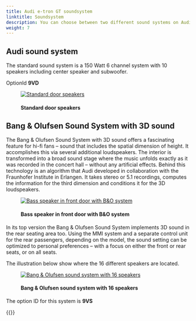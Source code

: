 ```yaml
---
title: Audi e-tron GT soundsystem
linktitle: Soundsystem
description: You can choose between two different sound systems on Audi e-tron GT and Audi RS e-tron GT 
weight: 7
---
```

<!-- markdownlint-disable MD033 -->
## Audi sound system

The standard sound system is a 150 Watt 6 channel system with 10 speakers including center speaker and subwoofer.

OptionId **9VD**
<figure>
    <a href="https://media.electrichasgoneaudi.net/multimedia/models/e-tron-gt/technology/soundsystem/standard_door_speaker.jpg">
        <img src="https://media.electrichasgoneaudi.net/multimedia/models/e-tron-gt/technology/soundsystem/standard_door_speakers.jpg"
        class="img-fluid" alt="Standard door speakers" title="Standard door speakers">
    </a>
    <figcaption><h4>Standard door speakers</h4></figcaption>
</figure>

## Bang & Olufsen Sound System with 3D sound

The Bang & Olufsen Sound System with 3D sound offers a fascinating feature for hi-fi fans – sound that includes the spatial dimension of height. It accomplishes this via several additional loudspeakers. The interior is transformed into a broad sound stage where the music unfolds exactly as it was recorded in the concert hall – without any artificial effects. Behind this technology is an algorithm that Audi developed in collaboration with the Fraunhofer Institute in Erlangen. It takes stereo or 5.1 recordings, computes the information for the third dimension and conditions it for the 3D loudspeakers.

<figure>
    <a href="https://media.electrichasgoneaudi.net/multimedia/models/e-tron-gt/technology/soundsystem/bo_door_speaker.jpg">
        <img src="https://media.electrichasgoneaudi.net/multimedia/models/e-tron-gt/technology/soundsystem/bo_door_speakers.jpg"
        class="img-fluid" alt="Bass speaker in front door with B&O system" title="Bass speaker in front door with B&O system">
    </a>
    <figcaption><h4>Bass speaker in front door with B&O system</h4></figcaption>
</figure>

In its top version the Bang & Olufsen Sound System implements 3D sound in the rear seating area too. Using the MMI system and a separate control unit for the rear passengers, depending on the model, the sound setting can be optimized to personal preferences – with a focus on either the front or rear seats, or on all seats.

The illustration below show where the 16 different speakers are located.

<figure>
    <a href="https://media.electrichasgoneaudi.net/multimedia/models/e-tron-gt/technology/soundsystem/soundsystem1.jpg">
        <img src="https://media.electrichasgoneaudi.net/multimedia/models/e-tron-gt/technology/soundsystem/soundsystem1s.jpg"
        class="img-fluid" alt="Bang & Olufsen sound system with 16 speakers" title="Bang & Olufsen sound system with 16 speakers">
    </a>
    <figcaption><h4>Bang & Olufsen sound system with 16 speakers</h4></figcaption>
</figure>

The option ID for this system is **9VS**

{{<children description="true" />}}

